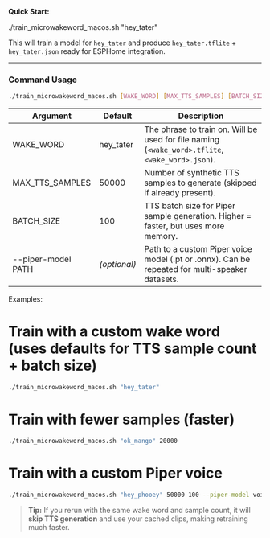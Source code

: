 **Quick Start:**

./train_microwakeword_macos.sh "hey_tater"

This will train a model for `hey_tater` and produce `hey_tater.tflite` + `hey_tater.json`
ready for ESPHome integration.

---

### Command Usage
```bash
./train_microwakeword_macos.sh [WAKE_WORD] [MAX_TTS_SAMPLES] [BATCH_SIZE] [--piper-model path.pt] [...]
```
| Argument              | Default     | Description |
|----------------------|-------------|-------------|
| WAKE_WORD            | hey_tater  | The phrase to train on. Will be used for file naming (`<wake_word>.tflite`, `<wake_word>.json`). |
| MAX_TTS_SAMPLES      | 50000       | Number of synthetic TTS samples to generate (skipped if already present). |
| BATCH_SIZE           | 100         | TTS batch size for Piper sample generation. Higher = faster, but uses more memory. |
| --piper-model PATH   | *(optional)*| Path to a custom Piper voice model (.pt or .onnx). Can be repeated for multi-speaker datasets. |

Examples:

# Train with a custom wake word (uses defaults for TTS sample count + batch size)
```bash
./train_microwakeword_macos.sh "hey_tater"
```
# Train with fewer samples (faster)
```bash
./train_microwakeword_macos.sh "ok_mango" 20000
```
# Train with a custom Piper voice
```bash
./train_microwakeword_macos.sh "hey_phooey" 50000 100 --piper-model voices/en_US-amy.pt
```
> **Tip:** If you rerun with the same wake word and sample count, it will **skip TTS generation** and use your cached clips, making retraining much faster.
